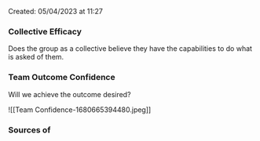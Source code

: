 Created: 05/04/2023 at 11:27

### Collective Efficacy
Does the group as a collective believe they have the capabilities to do what is asked of them.

### Team Outcome Confidence
Will we achieve the outcome desired?

![[Team Confidence-1680665394480.jpeg]]

### Sources of 